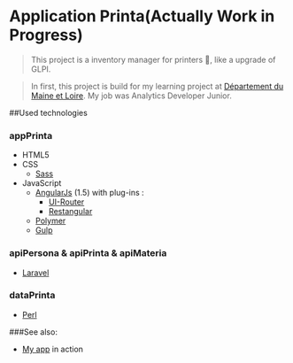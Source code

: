 # Application Printa(Actually Work in Progress)

>This project is a inventory manager for printers :page_with_curl:, like a upgrade of GLPI.

>In first, this project is build for my learning project at [Département du Maine et Loire](http://www.maine-et-loire.fr/).
>My job was Analytics Developer Junior.

##Used technologies
### appPrinta

- HTML5
- CSS
    - [Sass](http://sass-lang.com/)
- JavaScript
  - [AngularJs](https://angularjs.org/) (1.5) with plug-ins :
    - [UI-Router](https://github.com/angular-ui/ui-router)
    - [Restangular](https://github.com/mgonto/restangular)
  - [Polymer](https://www.polymer-project.org/1.0/)
  - [Gulp](http://gulpjs.com/)

### apiPersona & apiPrinta & apiMateria

- [Laravel](https://laravel.com/)

### dataPrinta

- [Perl](https://www.perl.org/)

###See also:
- [My app](https://dev.vatioa.com/) in action
